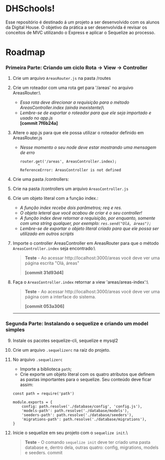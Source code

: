 # DHSchools!

Esse repositório é destinado á um projeto a ser desenvolvido com os alunos da Digital House. O objetivo da prática a ser desenvolvida é revisar os conceitos de MVC utilizando o Express e aplicar o Sequelize ao processo.


# Roadmap

### Primeira Parte: Criando um ciclo Rota → View → Controller

 1. Crie um arquivo `AreasRouter.js` na pasta /routes
 2. Crie um roteador com uma rota get para '/areas' no arquivo AreasRouter:\
    - *Essa rota deve direcionar a requisição para o método AreasController.index (ainda inexistente)*\
    - *Lembre-se de exportar o roteador para que ele seja importado e usado no app.js*\
**[commit 7f6b24a]**

 3. Altere o app.js para que ele possa utilizar o roteador definido em AreasRouter.js
    - *Nesse momento o seu node deve estar mostrando uma mensagem de erro*
        ```
        router.get('/areas', AreasController.index);
                ^
        ReferenceError: AreasController is not defined
        ```
4. Crie uma pasta /controllers:
5. Crie na pasta /controllers um arquivo `AreasController.js`
6. Crie um objeto literal com a função index.:
    - *A função index recebe dois parâmetros; req e res.*
    - *O objeto leteral que você acabou de criar é o seu controller!*
    - *A função index deve retornar a requisição, por enquanto, somente com uma string qualquer, por exemplo: `res.send("Olá, áreas");`*
    - *Lembre-se de exportar o objeto literal criado para que ele possa ser utilizado em outros scripts*


7. Importe o controller AreasController em AreasRouter para que o método `AreasController.index` seja encontrado:\
    
    > **Teste** - Ao acessar http://localhost:3000/areas você deve ver uma página escrita "Olá, áreas"
    >
    > **[commit 31d93d4]**
    

8. Faça o `AreasController.index` retornar a view 'areas/areas-index':\
    
    > **Teste** - Ao acessar http://localhost:3000/areas você deve ver uma página com a interface do sistema.
    > 
    > **[commit 053a306]**
    ***

### Segunda Parte: Instalando o sequelize e criando um model simples

9. Instale os pacotes sequelize-cli, sequelize e mysql2
10. Crie um arquivo `.sequelizerc` na raíz do projeto.
11. No arquivo `.sequelizerc`
    - Importe a biblioteca `path`;
    - Crie exporte um objeto literal com os quatro atributos que definem as pastas importantes para o sequelize. Seu conteúdo deve ficar assim:
    ```
    const path = require('path')

    module.exports = {
        config: path.resolve('./database/config', 'config.js'),
        'models-path': path.resolve('./database/models'),
        'seeders-path': path.resolve('./database/seeders'),
        'migrations-path': path.resolve('./database/migrations'),
    }
    ```
12. Inicie o sequelize em seu projeto com o `sequelize init`.\
    
    
    > **Teste** - O comando `sequelize init` deve ter criado uma pasta database e, dentro dela, outras quatro: config, migrations, models e seeders.
    > commit
